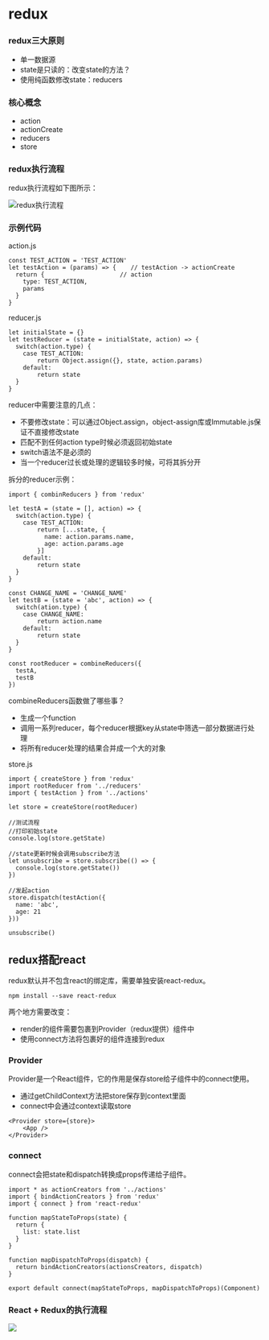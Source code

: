 # redux

### redux三大原则

- 单一数据源
- state是只读的：改变state的方法？
- 使用纯函数修改state：reducers

### 核心概念

- action
- actionCreate
- reducers
- store


### redux执行流程

redux执行流程如下图所示：

![redux执行流程](./redux流程.png)

### 示例代码

action.js

```
const TEST_ACTION = 'TEST_ACTION'
let testAction = (params) => {    // testAction -> actionCreate
  return {                     // action
    type: TEST_ACTION,
    params
  }
}
```

reducer.js

```
let initialState = {}
let testReducer = (state = initialState, action) => {
  switch(action.type) {
    case TEST_ACTION:
    	return Object.assign({}, state, action.params)
    default:
    	return state
  }
}
```

reducer中需要注意的几点：

- 不要修改state：可以通过Object.assign，object-assign库或Immutable.js保证不直接修改state
- 匹配不到任何action type时候必须返回初始state
- switch语法不是必须的
- 当一个reducer过长或处理的逻辑较多时候，可将其拆分开


拆分的reducer示例：

```
import { combinReducers } from 'redux'

let testA = (state = [], action) => {
  switch(action.type) {
    case TEST_ACTION:
    	return [...state, {
          name: action.params.name,
          age: action.params.age
    	}]
    default:
    	return state
  }
}

const CHANGE_NAME = 'CHANGE_NAME'
let testB = (state = 'abc', action) => {
  switch(ation.type) {
    case CHANGE_NAME:
    	return action.name
    default:
    	return state
  }
}

const rootReducer = combineReducers({
  testA,
  testB
})
```

combineReducers函数做了哪些事？

- 生成一个function
- 调用一系列reducer，每个reducer根据key从state中筛选一部分数据进行处理
- 将所有reducer处理的结果合并成一个大的对象

store.js

```
import { createStore } from 'redux'
import rootReducer from '../reducers'
import { testAction } from '../actions'

let store = createStore(rootReducer)

//测试流程
//打印初始state
console.log(store.getState)

//state更新时候会调用subscribe方法
let unsubscribe = store.subscribe(() => {
  console.log(store.getState())
})

//发起action
store.dispatch(testAction({
  name: 'abc',
  age: 21
}))

unsubscribe()
```



## redux搭配react

redux默认并不包含react的绑定库，需要单独安装react-redux。

```
npm install --save react-redux
```

两个地方需要改变：

- render的组件需要包裹到Provider（redux提供）组件中
- 使用connect方法将包裹好的组件连接到redux


### Provider

Provider是一个React组件，它的作用是保存store给子组件中的connect使用。

- 通过getChildContext方法把store保存到context里面
- connect中会通过context读取store

```
<Provider store={store}>
	<App />
</Provider>
```

### connect

connect会把state和dispatch转换成props传递给子组件。

```
import * as actionCreators from '../actions'
import { bindActionCreators } from 'redux'
import { connect } from 'react-redux'

function mapStateToProps(state) {
  return {
    list: state.list
  }
}

function mapDispatchToProps(dispatch) {
  return bindActionCreators(actionsCreators, dispatch)
}

export default connect(mapStateToProps, mapDispatchToProps)(Component)
```

### React + Redux的执行流程

![](./ReactRedux流程.png)